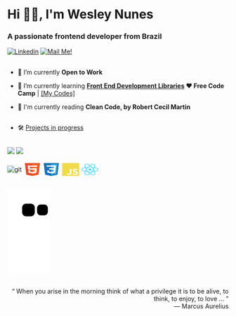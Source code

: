 # Hi 👋🏿, I'm Wesley Nunes
### A passionate frontend developer from Brazil  
  
[![Linkedin](https://img.shields.io/badge/-Connect-blue?style=flat-square&logo=Linkedin&logoColor=white&link=https://www.linkedin.com/in/dev-wesley-nunes/)](https://www.linkedin.com/in/dev-wesley-nunes/)
[![Mail Me!](https://img.shields.io/badge/-Contact%20Me!-c14438?style=flat-square&logo=Gmail&logoColor=white&link=mailto:wesley_info@yahoo.com.br)](mailto:wesley_info@yahoo.com.br)
##

- 🔭 I’m currently **Open to Work**

- 🌱 I’m currently learning **[Front End Development Libraries](https://www.freecodecamp.org/learn/front-end-libraries/) ❤️ Free Code Camp** | <a href="https://github.com/Wesley-Nunes/courses/tree/main/front-end-libraries">[My Codes]</a>

- 📖 I'm currently reading **Clean Code, by Robert Cecil Martin** 

##

- 🛠️ [Projects in progress](https://github.com/Wesley-Nunes/Wesley-Nunes/blob/main/projects-in-progress.md)

##

<div>  
  <img height="175em" width="auto" src="https://github-readme-stats.vercel.app/api?username=wesley-nunes&show_icons=true&theme=tokyonight&include_all_commits=true&count_private=true"/>
  <img height="175em" width="auto" src="https://github-readme-stats.vercel.app/api/top-langs/?username=wesley-nunes&layout=compact&langs_count=7&theme=tokyonight"/>  
</div>
<div style="display: inline_block"><br>  
  <img align="center" alt="git" height="30" width="40" src="https://www.vectorlogo.zone/logos/git-scm/git-scm-icon.svg" />
  <img align="center" alt="html" height="30" width="40" src="https://raw.githubusercontent.com/devicons/devicon/master/icons/html5/html5-original.svg" />
  <img align="center" alt="css" height="30" width="40" src="https://raw.githubusercontent.com/devicons/devicon/master/icons/css3/css3-original.svg" />  
  <img align="center" alt="javascript" height="30" width="40" src="https://raw.githubusercontent.com/devicons/devicon/master/icons/javascript/javascript-plain.svg" />
  <img align="center" alt="react" height="30" width="40" src="https://raw.githubusercontent.com/devicons/devicon/master/icons/react/react-original.svg" /> 
</div>

##

![snake gif](https://github.com/Wesley-Nunes/Wesley-Nunes/blob/output/github-contribution-grid-snake.svg)

##

<p text align="right">
<q> When you arise in the morning think of what a privilege it is to be alive, to think, to enjoy, to love ... </q>
  <br>
― Marcus Aurelius</p>
